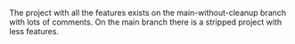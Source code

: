 The project with all the features exists on the main-without-cleanup branch with lots of comments.
On the main branch there is a stripped project with less features.
